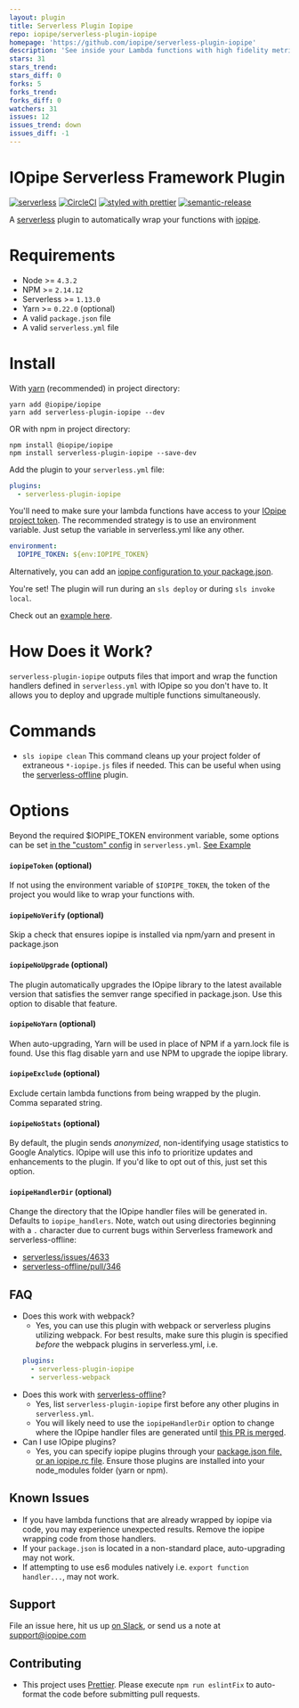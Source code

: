 ```yaml
---
layout: plugin
title: Serverless Plugin Iopipe
repo: iopipe/serverless-plugin-iopipe
homepage: 'https://github.com/iopipe/serverless-plugin-iopipe'
description: 'See inside your Lambda functions with high fidelity metrics and monitoring.'
stars: 31
stars_trend: 
stars_diff: 0
forks: 5
forks_trend: 
forks_diff: 0
watchers: 31
issues: 12
issues_trend: down
issues_diff: -1
---
```



# IOpipe Serverless Framework Plugin

[![serverless](http://public.serverless.com/badges/v3.svg)](http://www.serverless.com)
[![CircleCI](https://circleci.com/gh/iopipe/serverless-plugin-iopipe/tree/master.svg?style=svg&circle-token=3787c8931aea4de4facb5fde25ae456f294f8cc1)](https://circleci.com/gh/iopipe/serverless-plugin-iopipe/tree/master)
[![styled with prettier](https://img.shields.io/badge/styled_with-prettier-ff69b4.svg)](https://github.com/prettier/prettier)
[![semantic-release](https://img.shields.io/badge/%20%20%F0%9F%93%A6%F0%9F%9A%80-semantic--release-e10079.svg)](https://github.com/semantic-release/semantic-release)

A [serverless](http://www.serverless.com) plugin to automatically wrap your functions with [iopipe](https://iopipe.com).

# Requirements
- Node >= `4.3.2`
- NPM >= `2.14.12`
- Serverless >= `1.13.0`
- Yarn >= `0.22.0` (optional)
- A valid `package.json` file
- A valid `serverless.yml` file

# Install
With [yarn](https://yarnpkg.com) (recommended) in project directory:
```
yarn add @iopipe/iopipe
yarn add serverless-plugin-iopipe --dev
```

OR with npm in project directory:
```
npm install @iopipe/iopipe
npm install serverless-plugin-iopipe --save-dev
```

Add the plugin to your `serverless.yml` file:
```yaml
plugins:
  - serverless-plugin-iopipe
```

You'll need to make sure your lambda functions have access to your [IOpipe project token](https://dashboard.iopipe.com/install). The recommended strategy is to use an environment variable. Just setup the variable in serverless.yml like any other.

```yaml
environment:
  IOPIPE_TOKEN: ${env:IOPIPE_TOKEN}
```

Alternatively, you can add an [iopipe configuration to your package.json](https://github.com/iopipe/iopipe-js-core#packagejson-configuration).

You're set! The plugin will run during an `sls deploy` or during `sls invoke local`.

Check out an [example here](https://github.com/iopipe/serverless-plugin-iopipe/blob/master/example/serverless.yml).

# How Does it Work?
`serverless-plugin-iopipe` outputs files that import and wrap the function handlers defined in `serverless.yml` with IOpipe so you don't have to. It allows you to deploy and upgrade multiple functions simultaneously.

# Commands
- `sls iopipe clean` This command cleans up your project folder of extraneous `*-iopipe.js` files if needed. This can be useful when using the [serverless-offline](https://github.com/dherault/serverless-offline) plugin.

# Options
Beyond the required $IOPIPE_TOKEN environment variable, some options can be set [in the "custom" config](https://serverless.com/framework/docs/providers/aws/guide/plugins#installing-plugins) in `serverless.yml`. [See Example](https://github.com/iopipe/serverless-plugin-iopipe/blob/master/example/serverless.yml)

#### `iopipeToken` (optional)

If not using the environment variable of `$IOPIPE_TOKEN`, the token of the project you would like to wrap your functions with.

#### `iopipeNoVerify` (optional)

Skip a check that ensures iopipe is installed via npm/yarn and present in package.json

#### `iopipeNoUpgrade` (optional)

The plugin automatically upgrades the IOpipe library to the latest available version that satisfies the semver range specified in package.json. Use this option to disable that feature.

#### `iopipeNoYarn` (optional)

When auto-upgrading, Yarn will be used in place of NPM if a yarn.lock file is found. Use this flag disable yarn and use NPM to upgrade the iopipe library.

#### `iopipeExclude` (optional)

Exclude certain lambda functions from being wrapped by the plugin. Comma separated string.

#### `iopipeNoStats` (optional)

By default, the plugin sends _anonymized_, non-identifying usage statistics to Google Analytics. IOpipe will use this info to prioritize updates and enhancements to the plugin. If you'd like to opt out of this, just set this option.

#### `iopipeHandlerDir` (optional)

Change the directory that the IOpipe handler files will be generated in. Defaults to `iopipe_handlers`. Note, watch out using directories beginning with a `.` character due to current bugs within Serverless framework and serverless-offline:
- [serverless/issues/4633](https://github.com/serverless/serverless/issues/4633)
- [serverless-offline/pull/346](https://github.com/dherault/serverless-offline/pull/346)

## FAQ
- Does this work with webpack?
  - Yes, you can use this plugin with webpack or serverless plugins utilizing webpack. For best results, make sure this plugin is specified _before_ the webpack plugins in serverless.yml, i.e.
  ```yaml
  plugins:
    - serverless-plugin-iopipe
    - serverless-webpack
  ```
- Does this work with [serverless-offline](https://github.com/dherault/serverless-offline)?
  - Yes, list `serverless-plugin-iopipe` first before any other plugins in `serverless.yml`.
  - You will likely need to use the `iopipeHandlerDir` option to change where the IOpipe handler files are generated until [this PR is merged](https://github.com/dherault/serverless-offline/pull/346).
- Can I use IOpipe plugins?
  - Yes, you can specify iopipe plugins through your [package.json file, or an iopipe.rc file](https://github.com/iopipe/iopipe-js-core#packagejson-configuration). Ensure those plugins are installed into your node_modules folder (yarn or npm).

## Known Issues
- If you have lambda functions that are already wrapped by iopipe via code, you may experience unexpected results. Remove the iopipe wrapping code from those handlers.
- If your `package.json` is located in a non-standard place, auto-upgrading may not work.
- If attempting to use es6 modules natively i.e. `export function handler...`, may not work.

## Support
File an issue here, hit us up [on Slack](https://iopipe.now.sh/), or send us a note at [support@iopipe.com](mailto:support@iopipe.com)

## Contributing
- This project uses [Prettier](https://github.com/prettier/prettier). Please execute `npm run eslintFix` to auto-format the code before submitting pull requests.
